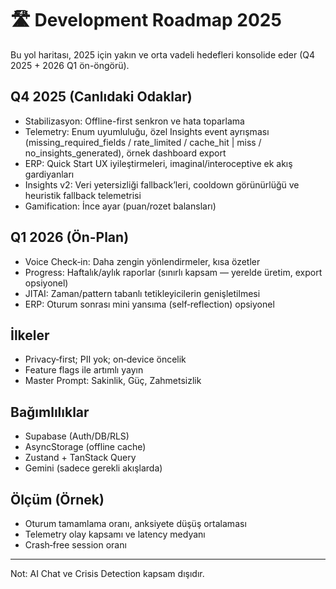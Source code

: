 # 🛣️ Development Roadmap 2025

Bu yol haritası, 2025 için yakın ve orta vadeli hedefleri konsolide eder (Q4 2025 + 2026 Q1 ön-öngörü).

## Q4 2025 (Canlıdaki Odaklar)
- Stabilizasyon: Offline-first senkron ve hata toparlama
- Telemetry: Enum uyumluluğu, özel Insights event ayrışması (missing_required_fields / rate_limited / cache_hit | miss / no_insights_generated), örnek dashboard export
- ERP: Quick Start UX iyileştirmeleri, imaginal/interoceptive ek akış gardiyanları
- Insights v2: Veri yetersizliği fallback’leri, cooldown görünürlüğü ve heuristik fallback telemetrisi
- Gamification: İnce ayar (puan/rozet balansları)

## Q1 2026 (Ön-Plan)
- Voice Check‑in: Daha zengin yönlendirmeler, kısa özetler
- Progress: Haftalık/aylık raporlar (sınırlı kapsam — yerelde üretim, export opsiyonel)
- JITAI: Zaman/pattern tabanlı tetikleyicilerin genişletilmesi
- ERP: Oturum sonrası mini yansıma (self‑reflection) opsiyonel

## İlkeler
- Privacy‑first; PII yok; on‑device öncelik
- Feature flags ile artımlı yayın
- Master Prompt: Sakinlik, Güç, Zahmetsizlik

## Bağımlılıklar
- Supabase (Auth/DB/RLS)
- AsyncStorage (offline cache)
- Zustand + TanStack Query
- Gemini (sadece gerekli akışlarda)

## Ölçüm (Örnek)
- Oturum tamamlama oranı, anksiyete düşüş ortalaması
- Telemetry olay kapsamı ve latency medyanı
- Crash‑free session oranı

---
Not: AI Chat ve Crisis Detection kapsam dışıdır.
